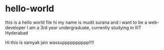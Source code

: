 # hello-world
this is a hello world file
hi my name is mudit surana and i want to be a web-developer
I am a 3rd year undergraduate, currently studying in IIIT Hyderabad

Hi this is samyak jain
wassupppppppppp!!!!